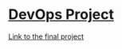 # [DevOps Project](https://github.com/SuperOldSpice/DevOpsFinalProject)
[Link to the final project](https://github.com/SuperOldSpice/DevOpsFinalProject)
